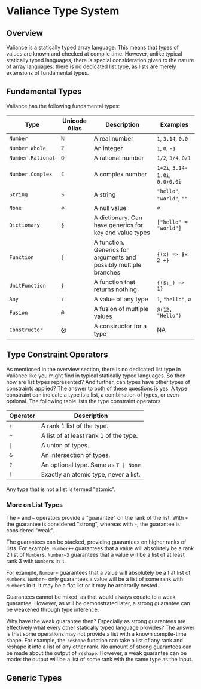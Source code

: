# Valiance Type System

## Overview

Valiance is a statically typed array language. This means that types of
values are known and checked at compile time. However, unlike typical
statically typed languages, there is special consideration given to the
nature of array languages: there is no dedicated list type, as lists are
merely extensions of fundamental types.

## Fundamental Types

Valiance has the following fundamental types:

| Type | Unicode Alias | Description | Examples |
|------|---------------|-------------|----------|
| `Number` | `ℕ` | A real number | `1`, `3.14`, `0.0` |
| `Number.Whole` | `ℤ` | An integer | `1`, `0`, `-1` |
| `Number.Rational` | `ℚ` | A rational number | `1/2`, `3/4`, `0/1` |
| `Number.Complex` | `ℂ` | A complex number | `1+2i`, `3.14-1.0i`, `0.0+0.0i` |
| `String` | `𝕊` | A string | `"hello"`, `"world"`, `""` |
| `None` | `∅` | A null value | `∅` |
| `Dictionary` | `§` | A dictionary. Can have generics for key and value types | `["hello" = "world"]` |
| `Function` | `∫` | A function. Generics for arguments and possibly multiple branches | `{(x) => $x 2 +}` |
| `UnitFunction` | `⨚` | A function that returns nothing | `{($:_) => 1}` |
| `Any` | `⊤` | A value of any type | `1`, `"hello"`, `∅` |
| `Fusion` | `@` | A fusion of multiple values | `@(12, "Hello")` |
| `Constructor` | `⨂` | A constructor for a type | NA |


## Type Constraint Operators


As mentioned in the overview section, there is no dedicated list type in
Valiance like you might find in typical statically typed languages. So
then how are list types represented? And further, can types have other
types of constraints applied? The answer to both of these questions is
yes. A type constraint can indicate a type is a list, a combination of types,
or even optional. The following table lists the type constraint operators

| Operator | Description |
|----------|-------------|
| `+` | A rank 1 list of the type. |
| `~` | A list of at least rank 1 of the type. |
| `\|` | A union of types. |
| `&` | An intersection of types. |
| `?` | An optional type. Same as `T \| None`|
| `!` | Exactly an atomic type, never a list. |

Any type that is not a list is termed "atomic".

### More on List Types

The `+` and `~` operators provide a "guarantee" on the rank of the list.
With `+` the guarantee is considered "strong", whereas with `~`, the
guarantee is considered "weak".

The guarantees can be stacked, providing guarantees on higher ranks of lists.
For example, `Number++` guarantees that a value will absolutely be a rank 2 list of `Number`s. `Number~3` guarantees that a value will be a list of at least rank 3 with `Number`s in it.

For example, `Number+` guarantees that a value will absolutely be a flat list of `Number`s.
`Number~` only guarantees a value will be a list of some rank with `Number`s in it. It may be a flat list or it may be arbitrarily nested.

Guarantees cannot be mixed, as that would always equate to a weak guarantee.
However, as will be demonstrated later, a strong guarantee can be weakened
through type inference.

Why have the weak guarantee then? Especially as strong guarantees are effectively
what every other statically typed language provides? The answer is that
some operations may not provide a list with a known compile-time shape.
For example, the `reshape` function can take a list of any rank and
reshape it into a list of any other rank. No amount of strong guarantees
can be made about the output of `reshape`. However, a weak guarantee can
be made: the output will be a list of some rank with the same type as the
input.

## Generic Types